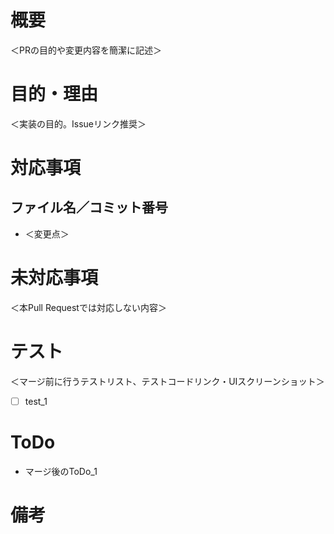 # 概要
＜PRの目的や変更内容を簡潔に記述＞

# 目的・理由
＜実装の目的。Issueリンク推奨＞

# 対応事項
## ファイル名／コミット番号
- ＜変更点＞ 

# 未対応事項
＜本Pull Requestでは対応しない内容＞

# テスト
＜マージ前に行うテストリスト、テストコードリンク・UIスクリーンショット＞
- [ ] test_1

# ToDo
- マージ後のToDo_1

# 備考
